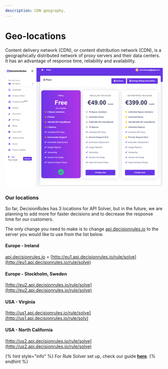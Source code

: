 ```yaml
---
description: CDN geography.
---
```


# Geo-locations

Content delivery network (CDN), or content distribution network (CDN), is a geographically distributed network of proxy servers and their data centers. It has an advantage of response time, reliability and availability.

![Our current locations](<../.gitbook/assets/image (130).png>)

### Our locations

So far, DecisionRules has 3 locations for API Solver, but in the future, we are planning to add more for faster decisions and to decrease the response time for our customers.

The only change you need to make is to change [api.decisionrules.io](http://api.decisionrules.io) to the server you would like to use from the list below.

#### Europe - Ireland

[api.decisionrules.io](http://api.decisionrules.io) = [http://eu1.api.decisionrules.io/rule/solve](http://eu1.api.decisionrules.io/rule/solve)

#### Europe - Stockholm, Sweden

[http://eu2.api.decisionrules.io/rule/solve](http://eu2.api.decisionrules.io/rule/solve)

#### USA - **Virginia**

[http://us1.api.decisionrules.io/rule/solve](http://us1.api.decisionrules.io/rule/solv)

#### USA - North California

[http://us2.api.decisionrules.io/rule/solve](http://us2.api.decisionrules.io/rule/solve)

{% hint style="info" %}
For Rule Solver set up, check our guide [**here**](rule-solver-api.md).
{% endhint %}
